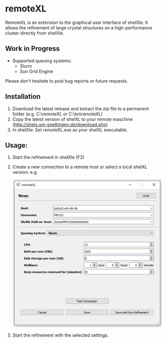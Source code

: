 # remoteXL
RemoteXL is an extension to the graphical user interface of shelXle. It allows the refinement of large crystal structures on a high-performance cluster directly from shelXle.   

## Work in Progress
- Supported queuing systems:
    - Slurm
    - Sun Grid Engine

Please don't hesitate to post bug reports or future requests.

## Installation 
1. Download the latest release and extract the zip file to a permanent folder (e.g. C:\remoteXL or C:\bn\remoteXL)
2. Copy the latest version of shelXL to your remote maschine (http://shelx.uni-goettingen.de/download.php)
3. In shelXle: Set remoteXL.exe as your shelXL executable.

## Usage:
1. Start the refinement in shelXle (F2)
2. Create a new connection to a remote host or select a local shelXL version: 
    e.g.
    
    ![integral](/remoteXL/pictures/NK.PNG)
    
3. Start the refinement with the selected settings.
